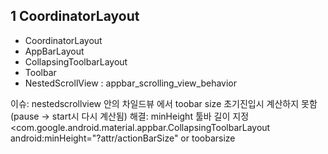 ## 1 CoordinatorLayout
- CoordinatorLayout 
 - AppBarLayout
  - CollapsingToolbarLayout
   - Toolbar
 - NestedScrollView : appbar_scrolling_view_behavior
   
이슈: nestedscrollview 안의 차일드뷰 에서 toobar size 초기진입시 계산하지 못함(pause ->  start시 다시 계산됨)
해결: minHeight 툴바 길이 지정
<com.google.android.material.appbar.CollapsingToolbarLayout
   android:minHeight="?attr/actionBarSize" or toobarsize
      
